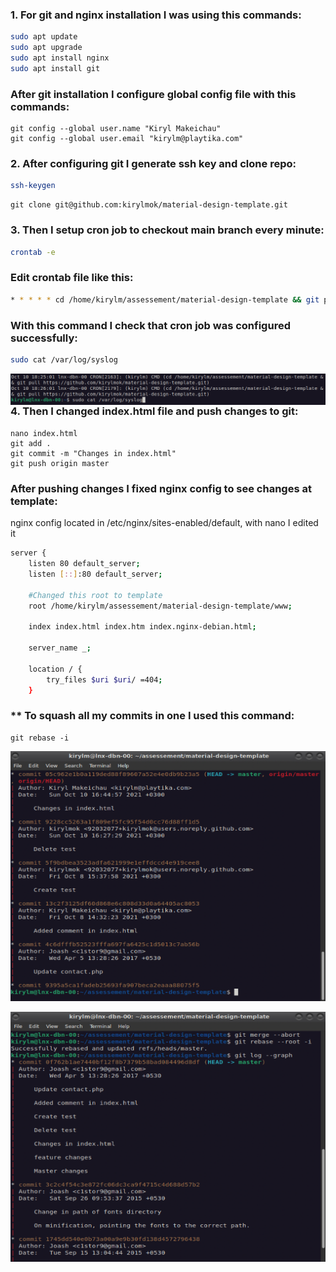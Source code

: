 ### 1. For git and nginx installation I was using this commands:

```bash
sudo apt update 
sudo apt upgrade
sudo apt install nginx
sudo apt install git
```

### After git installation I configure global config file with this commands:

```git
git config --global user.name "Kiryl Makeichau" 
git config --global user.email "kirylm@playtika.com"
```

### 2. After configuring git I generate ssh key and clone repo:

```bash
ssh-keygen
```
```git
git clone git@github.com:kirylmok/material-design-template.git
```

### 3. Then I setup cron job to checkout main branch every minute:

```bash
crontab -e
```

### Edit crontab file like this:

```bash
* * * * * cd /home/kirylm/assessement/material-design-template && git pull git@github.com:kirylmok/material-design-template.git
```

### With this command I check that cron job was configured successfully:

```bash
sudo cat /var/log/syslog 
```

<img src="./.images/cron%20log.png"
	alt="Cron log screenshot"
	style="float: left;" />

### 4. Then I changed index.html file and push changes to git:

```git
nano index.html
git add .
git commit -m "Changes in index.html"
git push origin master
```

### After pushing changes I fixed nginx config to see changes at template:

nginx config located in /etc/nginx/sites-enabled/default, with nano I edited it

```bash
server {
	listen 80 default_server;
	listen [::]:80 default_server;

	#Changed this root to template 
	root /home/kirylm/assessement/material-design-template/www;

	index index.html index.htm index.nginx-debian.html;

	server_name _;

	location / {
		try_files $uri $uri/ =404;
	}
```

### ** To squash all my commits in one I used this command:

```git
git rebase -i 
```

<img src="./.images/git%20log%20before%20squash.png"
     alt="Git log before squash screenshot"
     style="margin-left: auto;
  margin-right: auto; width:600px; height:400px;" />

<img src="./.images/git%20log%20after%20squash.png"
     alt="Git log after squash screenshot"
     style="margin-left: auto;
  margin-right: auto; width:600px; height:400px;" />